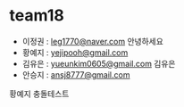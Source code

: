 # team18

- 이정권 : leg1770@naver.com 안녕하세요
- 황예지 : yejipooh@gmail.com
- 김유은 : yueunkim0605@gmail.com 김유은
- 안승지 : ansj8777@gmail.com

황예지 충돌테스트
